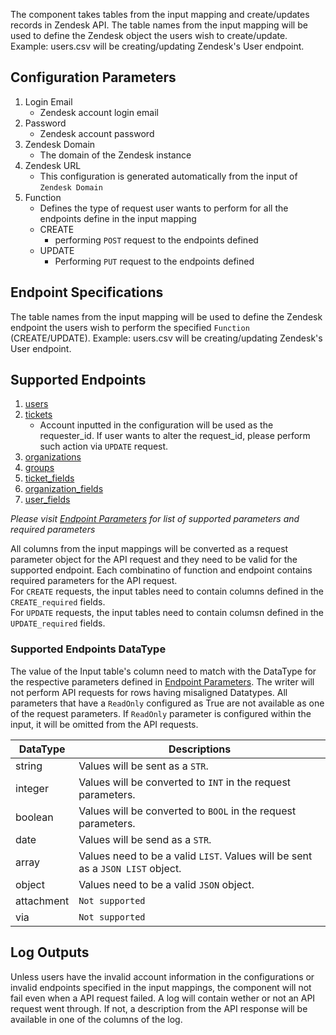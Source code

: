 The component takes tables from the input mapping and create/updates records in Zendesk API. The table names from the input mapping will be used to define the Zendesk object the users wish to create/update. Example: users.csv will be creating/updating Zendesk's User endpoint.

## Configuration Parameters
1. Login Email
    - Zendesk account login email
2. Password
    - Zendesk account password
3. Zendesk Domain
    - The domain of the Zendesk instance
4. Zendesk URL
    - This configuration is generated automatically from the input of `Zendesk Domain`
5. Function
    - Defines the type of request user wants to perform for all the endpoints define in the input mapping
    - CREATE
        - performing `POST` request to the endpoints defined
    - UPDATE
        - Performing `PUT` request to the endpoints defined

## Endpoint Specifications
The table names from the input mapping will be used to define the Zendesk endpoint the users wish to perform the specified `Function` (CREATE/UPDATE).
Example: users.csv will be creating/updating Zendesk's User endpoint.

## Supported Endpoints
1. [users](https://developer.zendesk.com/rest_api/docs/support/users)
2. [tickets](https://developer.zendesk.com/rest_api/docs/support/tickets)
    - Account inputted in the configuration will be used as the requester_id. If user wants to alter the request_id, please perform such action via `UPDATE` request.
3. [organizations](https://developer.zendesk.com/rest_api/docs/support/organizations)
4. [groups](https://developer.zendesk.com/rest_api/docs/support/groups)
5. [ticket_fields](https://developer.zendesk.com/rest_api/docs/support/ticket_fields)
6. [organization_fields](https://developer.zendesk.com/rest_api/docs/support/organization_fields)
7. [user_fields](https://developer.zendesk.com/rest_api/docs/support/user_fields)

*Please visit [Endpoint Parameters](https://bitbucket.org/kds_consulting_team/kds-team.wr-zendesk/src/master/docs/endpoint_parameters.md) for list of supported parameters and required parameters*

All columns from the input mappings will be converted as a request parameter object for the API request and they need to be valid for the supported endpoint. Each combinatino of function and endpoint contains required parameters for the API request. <br>
For `CREATE` requests, the input tables need to contain columns defined in the `CREATE_required` fields. <br>
For `UPDATE` requests, the input tables need to contain columsn defined in the `UPDATE_required` fields.

### Supported Endpoints DataType
The value of the Input table's column need to match with the DataType for the respective parameters defined in [Endpoint Parameters](https://bitbucket.org/kds_consulting_team/kds-team.wr-zendesk/src/master/docs/endpoint_parameters.md). The writer will not perform API requests for rows having misaligned Datatypes. All parameters that have a `ReadOnly` configured as True are not available as one of the request parameters. If `ReadOnly` parameter is configured within the input, it will be omitted from the API requests.

| DataType | Descriptions |
|-|-|
| string | Values will be sent as a `STR`. |
| integer | Values will be converted to `INT` in the request parameters. |
| boolean | Values will be converted to `BOOL`  in the request parameters. |
| date | Values will be send as a `STR`.|
| array | Values need to be a valid `LIST`. Values will be sent as a `JSON LIST` object. |
| object | Values need to be a valid `JSON` object. |
| attachment | `Not supported` |
| via | `Not supported` |

## Log Outputs
Unless users have the invalid account information in the configurations or invalid endpoints specified in the input mappings, the component will not fail even when a API request failed. 
A log will contain wether or not an API request went through. If not, a description from the API response will be available in one of the columns of the log. 
